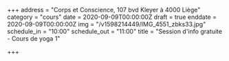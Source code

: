 +++
address = "Corps et Conscience, 107 bvd Kleyer à 4000 Liège"
category = "cours"
date = 2020-09-09T00:00:00Z
draft = true
enddate = 2020-09-09T00:00:00Z
img = "/v1598214449/IMG_4551_zbks33.jpg"
schedule_in = "10:00"
schedule_out = "11:00"
title = "Session d'info gratuite - Cours de yoga 1"

+++
